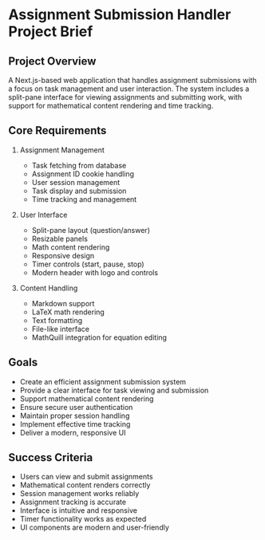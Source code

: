 # Assignment Submission Handler Project Brief

## Project Overview

A Next.js-based web application that handles assignment submissions with a focus on task management and user interaction. The system includes a split-pane interface for viewing assignments and submitting work, with support for mathematical content rendering and time tracking.

## Core Requirements

1. Assignment Management

   - Task fetching from database
   - Assignment ID cookie handling
   - User session management
   - Task display and submission
   - Time tracking and management

2. User Interface

   - Split-pane layout (question/answer)
   - Resizable panels
   - Math content rendering
   - Responsive design
   - Timer controls (start, pause, stop)
   - Modern header with logo and controls

3. Content Handling
   - Markdown support
   - LaTeX math rendering
   - Text formatting
   - File-like interface
   - MathQuill integration for equation editing

## Goals

- Create an efficient assignment submission system
- Provide a clear interface for task viewing and submission
- Support mathematical content rendering
- Ensure secure user authentication
- Maintain proper session handling
- Implement effective time tracking
- Deliver a modern, responsive UI

## Success Criteria

- Users can view and submit assignments
- Mathematical content renders correctly
- Session management works reliably
- Assignment tracking is accurate
- Interface is intuitive and responsive
- Timer functionality works as expected
- UI components are modern and user-friendly
